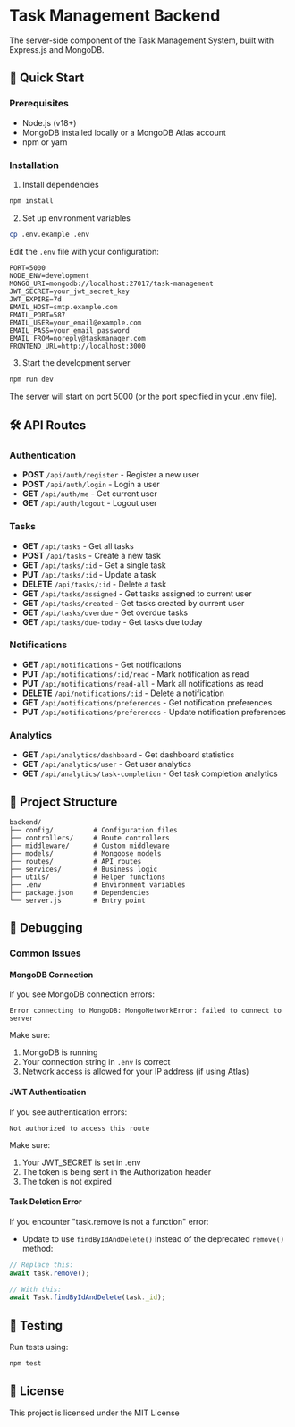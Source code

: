 # Task Management Backend

The server-side component of the Task Management System, built with Express.js and MongoDB.

## 🚀 Quick Start

### Prerequisites

- Node.js (v18+)
- MongoDB installed locally or a MongoDB Atlas account
- npm or yarn

### Installation

1. Install dependencies

```bash
npm install
```

2. Set up environment variables

```bash
cp .env.example .env
```

Edit the `.env` file with your configuration:

```
PORT=5000
NODE_ENV=development
MONGO_URI=mongodb://localhost:27017/task-management
JWT_SECRET=your_jwt_secret_key
JWT_EXPIRE=7d
EMAIL_HOST=smtp.example.com
EMAIL_PORT=587
EMAIL_USER=your_email@example.com
EMAIL_PASS=your_email_password
EMAIL_FROM=noreply@taskmanager.com
FRONTEND_URL=http://localhost:3000
```

3. Start the development server

```bash
npm run dev
```

The server will start on port 5000 (or the port specified in your .env file).

## 🛠️ API Routes

### Authentication

- **POST** `/api/auth/register` - Register a new user
- **POST** `/api/auth/login` - Login a user
- **GET** `/api/auth/me` - Get current user
- **GET** `/api/auth/logout` - Logout user

### Tasks

- **GET** `/api/tasks` - Get all tasks
- **POST** `/api/tasks` - Create a new task
- **GET** `/api/tasks/:id` - Get a single task
- **PUT** `/api/tasks/:id` - Update a task
- **DELETE** `/api/tasks/:id` - Delete a task
- **GET** `/api/tasks/assigned` - Get tasks assigned to current user
- **GET** `/api/tasks/created` - Get tasks created by current user
- **GET** `/api/tasks/overdue` - Get overdue tasks
- **GET** `/api/tasks/due-today` - Get tasks due today

### Notifications

- **GET** `/api/notifications` - Get notifications
- **PUT** `/api/notifications/:id/read` - Mark notification as read
- **PUT** `/api/notifications/read-all` - Mark all notifications as read
- **DELETE** `/api/notifications/:id` - Delete a notification
- **GET** `/api/notifications/preferences` - Get notification preferences
- **PUT** `/api/notifications/preferences` - Update notification preferences

### Analytics

- **GET** `/api/analytics/dashboard` - Get dashboard statistics
- **GET** `/api/analytics/user` - Get user analytics
- **GET** `/api/analytics/task-completion` - Get task completion analytics

## 📁 Project Structure

```
backend/
├── config/          # Configuration files
├── controllers/     # Route controllers
├── middleware/      # Custom middleware
├── models/          # Mongoose models
├── routes/          # API routes
├── services/        # Business logic
├── utils/           # Helper functions
├── .env             # Environment variables
├── package.json     # Dependencies
└── server.js        # Entry point
```

## 🐛 Debugging

### Common Issues

#### MongoDB Connection

If you see MongoDB connection errors:

```
Error connecting to MongoDB: MongoNetworkError: failed to connect to server
```

Make sure:

1. MongoDB is running
2. Your connection string in `.env` is correct
3. Network access is allowed for your IP address (if using Atlas)

#### JWT Authentication

If you see authentication errors:

```
Not authorized to access this route
```

Make sure:

1. Your JWT_SECRET is set in .env
2. The token is being sent in the Authorization header
3. The token is not expired

#### Task Deletion Error

If you encounter "task.remove is not a function" error:

- Update to use `findByIdAndDelete()` instead of the deprecated `remove()` method:

```javascript
// Replace this:
await task.remove();

// With this:
await Task.findByIdAndDelete(task._id);
```

## 🚧 Testing

Run tests using:

```bash
npm test
```

## 📝 License

This project is licensed under the MIT License
